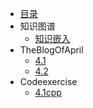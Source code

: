 
* [目录](/)
* 知识图谱
    * [知识嵌入](知识图谱/硕博论文整理.md)
* TheBlogOfApril
    * [4.1](April/4.1.md)
    * [4.2](April/4.2.md)
* Codeexercise
    * [4.1cpp](Codes/4.1cpp.md)